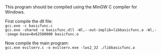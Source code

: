 This program should be compiled using the MinGW C compiler for Windows.<br>

First compile the dll file:<br>
```gcc.exe -c basicfunc.c```<br>
```gcc.exe -shared -o basicfunc.dll -Wl,--out-implib=libbasicfunc.a -Wl,--image-base=0x62500000 basicfunc.o```<br>

Now compile the main program:<br>
```gcc.exe evilserv.c -o evilserv.exe -lws2_32 ./libbasicfunc.a```
